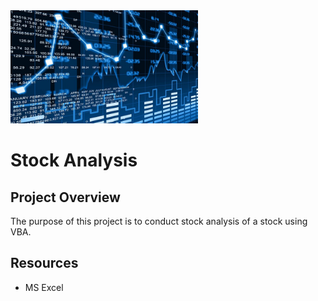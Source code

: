 <img src="sa.jpeg" alt="drawing" width="300"/>

# Stock Analysis

## Project Overview
The purpose of this project is to conduct stock analysis of a stock using VBA.

## Resources
- MS Excel
